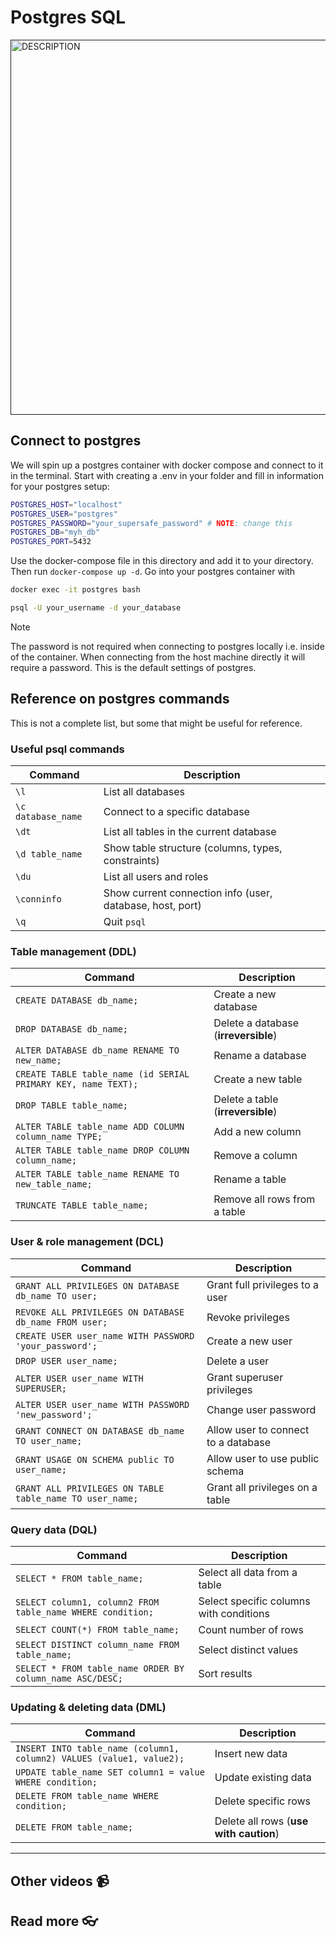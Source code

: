 # Postgres SQL

<a href="" target="_blank">
  <img src="https://github.com/kokchun/assets/blob/main/FOLDER_NAME/.png?raw=true" alt="DESCRIPTION" width="600">
</a>

## Connect to postgres

We will spin up a postgres container with docker compose and connect to it in the terminal. Start with creating a .env in your folder and fill in information for your postgres setup:

```bash
POSTGRES_HOST="localhost"
POSTGRES_USER="postgres"
POSTGRES_PASSWORD="your_supersafe_password" # NOTE: change this
POSTGRES_DB="myh_db"
POSTGRES_PORT=5432
```

Use the docker-compose file in this directory and add it to your directory. Then run `docker-compose up -d`. Go into your postgres container with

```bash
docker exec -it postgres bash
```

```bash
psql -U your_username -d your_database
```

> [!NOTE]
> The password is not required when connecting to postgres locally i.e. inside of the container. When connecting from the host machine directly it will require a password. This is the default settings of postgres.

## Reference on postgres commands

This is not a complete list, but some that might be useful for reference.

### Useful psql commands

| Command            | Description                                               |
| ------------------ | --------------------------------------------------------- |
| `\l`               | List all databases                                        |
| `\c database_name` | Connect to a specific database                            |
| `\dt`              | List all tables in the current database                   |
| `\d table_name`    | Show table structure (columns, types, constraints)        |
| `\du`              | List all users and roles                                  |
| `\conninfo`        | Show current connection info (user, database, host, port) |
| `\q`               | Quit `psql`                                               |

### Table management (DDL)

| Command                                                       | Description                          |
| ------------------------------------------------------------- | ------------------------------------ |
| `CREATE DATABASE db_name;`                                    | Create a new database                |
| `DROP DATABASE db_name;`                                      | Delete a database (**irreversible**) |
| `ALTER DATABASE db_name RENAME TO new_name;`                  | Rename a database                    |
| `CREATE TABLE table_name (id SERIAL PRIMARY KEY, name TEXT);` | Create a new table                   |
| `DROP TABLE table_name;`                                      | Delete a table (**irreversible**)    |
| `ALTER TABLE table_name ADD COLUMN column_name TYPE;`         | Add a new column                     |
| `ALTER TABLE table_name DROP COLUMN column_name;`             | Remove a column                      |
| `ALTER TABLE table_name RENAME TO new_table_name;`            | Rename a table                       |
| `TRUNCATE TABLE table_name;`                                  | Remove all rows from a table         |

### User & role management (DCL)

| Command                                                  | Description                         |
| -------------------------------------------------------- | ----------------------------------- |
| `GRANT ALL PRIVILEGES ON DATABASE db_name TO user;`      | Grant full privileges to a user     |
| `REVOKE ALL PRIVILEGES ON DATABASE db_name FROM user;`   | Revoke privileges                   |
| `CREATE USER user_name WITH PASSWORD 'your_password';`   | Create a new user                   |
| `DROP USER user_name;`                                   | Delete a user                       |
| `ALTER USER user_name WITH SUPERUSER;`                   | Grant superuser privileges          |
| `ALTER USER user_name WITH PASSWORD 'new_password';`     | Change user password                |
| `GRANT CONNECT ON DATABASE db_name TO user_name;`        | Allow user to connect to a database |
| `GRANT USAGE ON SCHEMA public TO user_name;`             | Allow user to use public schema     |
| `GRANT ALL PRIVILEGES ON TABLE table_name TO user_name;` | Grant all privileges on a table     |

### Query data (DQL)

| Command                                                    | Description                             |
| ---------------------------------------------------------- | --------------------------------------- |
| `SELECT * FROM table_name;`                                | Select all data from a table            |
| `SELECT column1, column2 FROM table_name WHERE condition;` | Select specific columns with conditions |
| `SELECT COUNT(*) FROM table_name;`                         | Count number of rows                    |
| `SELECT DISTINCT column_name FROM table_name;`             | Select distinct values                  |
| `SELECT * FROM table_name ORDER BY column_name ASC/DESC;`  | Sort results                            |

### Updating & deleting data (DML)

| Command                                                              | Description                            |
| -------------------------------------------------------------------- | -------------------------------------- |
| `INSERT INTO table_name (column1, column2) VALUES (value1, value2);` | Insert new data                        |
| `UPDATE table_name SET column1 = value WHERE condition;`             | Update existing data                   |
| `DELETE FROM table_name WHERE condition;`                            | Delete specific rows                   |
| `DELETE FROM table_name;`                                            | Delete all rows (**use with caution**) |

---

## Other videos 📹

## Read more 👓
